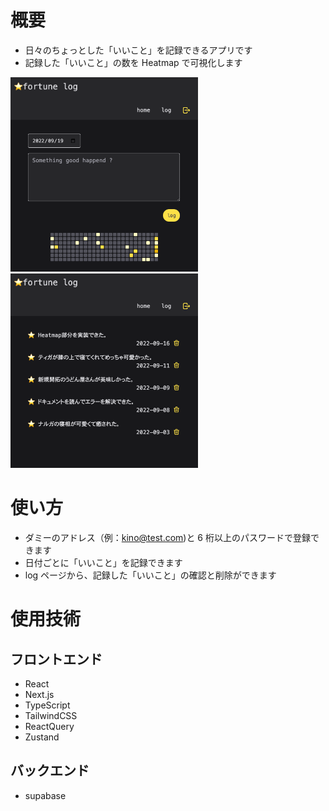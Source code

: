 # 概要

- 日々のちょっとした「いいこと」を記録できるアプリです
- 記録した「いいこと」の数を Heatmap で可視化します

<img src="public/home.png" width="300px" >
<img src="public/log.png" width="300px" >

# 使い方

- ダミーのアドレス（例：kino@test.com)と 6 桁以上のパスワードで登録できます
- 日付ごとに「いいこと」を記録できます
- log ページから、記録した「いいこと」の確認と削除ができます

# 使用技術

## フロントエンド

- React
- Next.js
- TypeScript
- TailwindCSS
- ReactQuery
- Zustand

## バックエンド

- supabase
